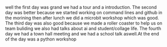 well the first day was grand we had a tour and a introduction.
The second day was better because we started working on command lines and github in the morining then after lunch we did a microbit workshop which was good.
The third day was also good because we made a roller coaster to help us on team buliding we also had talks about ai and student/collage life.
The fourth day we had a town hall meeting and we had a school talk aswell.At the end of the day was a python workshop


<!--
**1anthony23/1anthony23** is a ✨ _special_ ✨ repository because its `README.md` (this file) appears on your GitHub profile.

Here are some ideas to get you started:

- 🔭 I’m currently working on ...
- 🌱 I’m currently learning ...
- 👯 I’m looking to collaborate on ...
- 🤔 I’m looking for help with ...
- 💬 Ask me about ...
- 📫 How to reach me: ...
- 😄 Pronouns: ...
- ⚡ Fun fact: ...
-->
